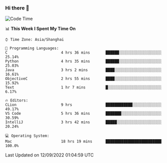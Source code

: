 ### Hi there 👋


<!--START_SECTION:waka-->
![Code Time](http://img.shields.io/badge/Code%20Time-712%20hrs%204%20mins-blue)

📊 **This Week I Spent My Time On** 

```text
⌚︎ Time Zone: Asia/Shanghai

💬 Programming Languages: 
C                        4 hrs 36 mins       ██████░░░░░░░░░░░░░░░░░░░   25.14% 
Python                   4 hrs 35 mins       ██████░░░░░░░░░░░░░░░░░░░   25.03% 
Java                     3 hrs 2 mins        ████░░░░░░░░░░░░░░░░░░░░░   16.61% 
ObjectiveC               2 hrs 55 mins       ████░░░░░░░░░░░░░░░░░░░░░   15.92% 
Text                     1 hr 7 mins         █░░░░░░░░░░░░░░░░░░░░░░░░   6.17%

🔥 Editors: 
CLion                    9 hrs               ████████████░░░░░░░░░░░░░   49.17% 
VS Code                  5 hrs 36 mins       ███████░░░░░░░░░░░░░░░░░░   30.59% 
IntelliJ                 3 hrs 42 mins       █████░░░░░░░░░░░░░░░░░░░░   20.24%

💻 Operating System: 
Mac                      18 hrs 19 mins      █████████████████████████   100.0%

```


 Last Updated on 12/09/2022 01:04:59 UTC
<!--END_SECTION:waka-->

<!--
**SillyPasty/SillyPasty** is a ✨ _special_ ✨ repository because its `README.md` (this file) appears on your GitHub profile.

Here are some ideas to get you started:

- 🔭 I’m currently working on ...
- 🌱 I’m currently learning ...
- 👯 I’m looking to collaborate on ...
- 🤔 I’m looking for help with ...
- 💬 Ask me about ...
- 📫 How to reach me: ...
- 😄 Pronouns: ...
- ⚡ Fun fact: ...
-->


